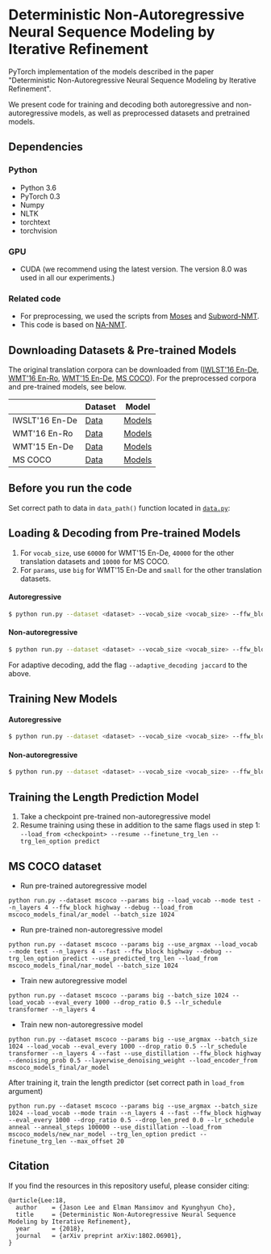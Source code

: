 Deterministic Non-Autoregressive Neural Sequence Modeling by Iterative Refinement
==================================
PyTorch implementation of the models described in the paper "Deterministic Non-Autoregressive Neural Sequence Modeling by Iterative Refinement".

We present code for training and decoding both autoregressive and non-autoregressive models, as well as preprocessed datasets and pretrained models.

Dependencies
------------------
### Python
* Python 3.6
* PyTorch 0.3
* Numpy
* NLTK
* torchtext
* torchvision

### GPU
* CUDA (we recommend using the latest version. The version 8.0 was used in all our experiments.)

### Related code
* For preprocessing, we used the scripts from [Moses](https://github.com/moses-smt/mosesdecoder "Moses") and [Subword-NMT](https://github.com/rsennrich/subword-nmt "Subword-NMT").
* This code is based on [NA-NMT](https://github.com/MultiPath/NA-NMT "NA-NMT").

Downloading Datasets & Pre-trained Models
------------------
The original translation corpora can be downloaded from ([IWLST'16 En-De](https://wit3.fbk.eu/), [WMT'16 En-Ro](http://www.statmt.org/wmt16/translation-task.html), [WMT'15 En-De](http://www.statmt.org/wmt15/translation-task.html), [MS COCO](http://cocodataset.org/#home)). For the preprocessed corpora and pre-trained models, see below.

| | Dataset | Model |
| -------------      | --- | -------------  |
| IWSLT'16 En-De     | [Data](https://drive.google.com/file/d/1m7dZqEXHWPYcre6xxsFwFLrb9CRCZGmn/view?usp=sharing) | [Models](https://drive.google.com/open?id=1N8tfU5ttnov2jWk3-PHVMJClQA0pKXoN) |
| WMT'16 En-Ro       | [Data](https://drive.google.com/file/d/1YrAwCEuktG-iDVxtEW-FE72uFTLc5QMl/view?usp=sharing) | [Models](https://drive.google.com/open?id=1qHSkrmTgj5c4U54zJZomdXQ_YUbhhfVi) |
| WMT'15 En-De       | [Data](https://drive.google.com/file/d/1Q5-54S34HgC36IxJEZLwduKKW_EXZHWb/view?usp=sharing) | [Models](https://drive.google.com/open?id=1TJobn-RNxMDNLBqgglAmhA5vV1kpCebf) |
| MS COCO            | [Data](https://drive.google.com/open?id=10RJbEb71CQZzaPtvS__KS50Fi5SrHHTN) | [Models](https://drive.google.com/open?id=1hqT9Hf8nGlWP9pqyAg4KRDR1QfDCvW4z) |

Before you run the code
------------------
Set correct path to data in `data_path()` function located in [`data.py`](https://github.com/jasonleeinf/non-auto-decoding/blob/96f7765399133c79ad4d23768dd530ee3eb07990/data.py#L44): 

Loading & Decoding from Pre-trained Models
------------------
1. For `vocab_size`, use `60000` for WMT'15 En-De, `40000` for the other translation datasets and `10000` for MS COCO.
2. For `params`, use `big` for WMT'15 En-De and `small` for the other translation datasets.

#### Autoregressive
```bash
$ python run.py --dataset <dataset> --vocab_size <vocab_size> --ffw_block highway --params <params> --lr_schedule anneal --mode test --debug --load_from <checkpoint>
```

#### Non-autoregressive
```bash
$ python run.py --dataset <dataset> --vocab_size <vocab_size> --ffw_block highway --params <params> --lr_schedule anneal --fast --valid_repeat_dec 20 --use_argmax --next_dec_input both --mode test --remove_repeats --debug --trg_len_option predict --use_predicted_trg_len --load_from <checkpoint>
```

For adaptive decoding, add the flag `--adaptive_decoding jaccard` to the above.

Training New Models
------------------

#### Autoregressive
```bash
$ python run.py --dataset <dataset> --vocab_size <vocab_size> --ffw_block highway --params <params> --lr_schedule anneal
```

#### Non-autoregressive
```bash
$ python run.py --dataset <dataset> --vocab_size <vocab_size> --ffw_block highway --params <params> --lr_schedule anneal --fast --valid_repeat_dec 8 --use_argmax --next_dec_input both --denoising_prob --layerwise_denoising_weight --use_distillation
```

Training the Length Prediction Model
------------------
1. Take a checkpoint pre-trained non-autoregressive model
2. Resume training using these in addition to the same flags used in step 1: `--load_from <checkpoint> --resume --finetune_trg_len --trg_len_option predict`

MS COCO dataset
------------------

* Run pre-trained autoregressive model

```
python run.py --dataset mscoco --params big --load_vocab --mode test --n_layers 4 --ffw_block highway --debug --load_from mscoco_models_final/ar_model --batch_size 1024
```

* Run pre-trained non-autoregressive model

```
python run.py --dataset mscoco --params big --use_argmax --load_vocab --mode test --n_layers 4 --fast --ffw_block highway --debug --trg_len_option predict --use_predicted_trg_len --load_from mscoco_models_final/nar_model --batch_size 1024
```

* Train new autoregressive model

```
python run.py --dataset mscoco --params big --batch_size 1024 --load_vocab --eval_every 1000 --drop_ratio 0.5 --lr_schedule transformer --n_layers 4
```

* Train new non-autoregressive model

```
python run.py --dataset mscoco --params big --use_argmax --batch_size 1024 --load_vocab --eval_every 1000 --drop_ratio 0.5 --lr_schedule transformer --n_layers 4 --fast --use_distillation --ffw_block highway --denoising_prob 0.5 --layerwise_denoising_weight --load_encoder_from mscoco_models_final/ar_model
```

After training it, train the length predictor (set correct path in `load_from` argument)

```
python run.py --dataset mscoco --params big --use_argmax --batch_size 1024 --load_vocab --mode train --n_layers 4 --fast --ffw_block highway --eval_every 1000 --drop_ratio 0.5 --drop_len_pred 0.0 --lr_schedule anneal --anneal_steps 100000 --use_distillation --load_from mscoco_models/new_nar_model --trg_len_option predict --finetune_trg_len --max_offset 20
```

Citation
------------------
If you find the resources in this repository useful, please consider citing:
```
@article{Lee:18,
  author    = {Jason Lee and Elman Mansimov and Kyunghyun Cho},
  title     = {Deterministic Non-Autoregressive Neural Sequence Modeling by Iterative Refinement},
  year      = {2018},
  journal   = {arXiv preprint arXiv:1802.06901},
}
```
